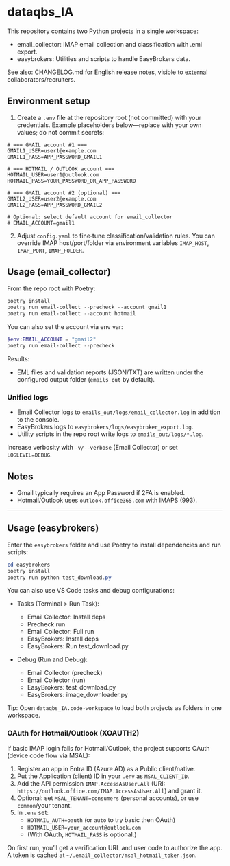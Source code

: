 # dataqbs_IA

This repository contains two Python projects in a single workspace:

- email_collector: IMAP email collection and classification with .eml export.
- easybrokers: Utilities and scripts to handle EasyBrokers data.

See also: CHANGELOG.md for English release notes, visible to external collaborators/recruiters.

## Environment setup

1) Create a `.env` file at the repository root (not committed) with your credentials. Example placeholders below—replace with your own values; do not commit secrets:

```
# === GMAIL account #1 ===
GMAIL1_USER=user1@example.com
GMAIL1_PASS=APP_PASSWORD_GMAIL1

# === HOTMAIL / OUTLOOK account ===
HOTMAIL_USER=user1@outlook.com
HOTMAIL_PASS=YOUR_PASSWORD_OR_APP_PASSWORD

# === GMAIL account #2 (optional) ===
GMAIL2_USER=user2@example.com
GMAIL2_PASS=APP_PASSWORD_GMAIL2

# Optional: select default account for email_collector
# EMAIL_ACCOUNT=gmail1
```

2) Adjust `config.yaml` to fine‑tune classification/validation rules. You can override IMAP host/port/folder via environment variables `IMAP_HOST`, `IMAP_PORT`, `IMAP_FOLDER`.

## Usage (email_collector)

From the repo root with Poetry:

```powershell
poetry install
poetry run email-collect --precheck --account gmail1
poetry run email-collect --account hotmail
```

You can also set the account via env var:

```powershell
$env:EMAIL_ACCOUNT = "gmail2"
poetry run email-collect --precheck
```

Results:
- EML files and validation reports (JSON/TXT) are written under the configured output folder (`emails_out` by default).

### Unified logs

- Email Collector logs to `emails_out/logs/email_collector.log` in addition to the console.
- EasyBrokers logs to `easybrokers/logs/easybroker_export.log`.
- Utility scripts in the repo root write logs to `emails_out/logs/*.log`.

Increase verbosity with `-v/--verbose` (Email Collector) or set `LOGLEVEL=DEBUG`.

## Notes
- Gmail typically requires an App Password if 2FA is enabled.
- Hotmail/Outlook uses `outlook.office365.com` with IMAPS (993).

---

## Usage (easybrokers)

Enter the `easybrokers` folder and use Poetry to install dependencies and run scripts:

```powershell
cd easybrokers
poetry install
poetry run python test_download.py
```

You can also use VS Code tasks and debug configurations:

- Tasks (Terminal > Run Task):
  - Email Collector: Install deps
  - Precheck run
  - Email Collector: Full run
  - EasyBrokers: Install deps
  - EasyBrokers: Run test_download.py

- Debug (Run and Debug):
  - Email Collector (precheck)
  - Email Collector (run)
  - EasyBrokers: test_download.py
  - EasyBrokers: image_downloader.py

Tip: Open `dataqbs_IA.code-workspace` to load both projects as folders in one workspace.

### OAuth for Hotmail/Outlook (XOAUTH2)

If basic IMAP login fails for Hotmail/Outlook, the project supports OAuth (device code flow via MSAL):

1. Register an app in Entra ID (Azure AD) as a Public client/native.
2. Put the Application (client) ID in your `.env` as `MSAL_CLIENT_ID`.
3. Add the API permission `IMAP.AccessAsUser.All` (URI: `https://outlook.office.com/IMAP.AccessAsUser.All`) and grant it.
4. Optional: set `MSAL_TENANT=consumers` (personal accounts), or use `common`/your tenant.
5. In `.env` set:
   - `HOTMAIL_AUTH=oauth` (or `auto` to try basic then OAuth)
   - `HOTMAIL_USER=your_account@outlook.com`
   - (With OAuth, `HOTMAIL_PASS` is optional.)

On first run, you’ll get a verification URL and user code to authorize the app. A token is cached at `~/.email_collector/msal_hotmail_token.json`.
